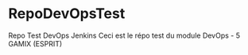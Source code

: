 # RepoDevOpsTest
Repo Test DevOps Jenkins
Ceci est le répo test du module DevOps - 5 GAMIX (ESPRIT)
